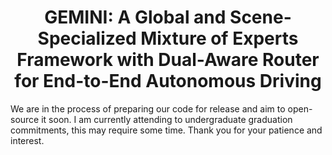 <div align="center">  
  
# GEMINI: A Global and Scene-Specialized Mixture of Experts Framework with Dual-Aware Router for End-to-End Autonomous Driving
  
</div>

We are in the process of preparing our code for release and aim to open-source it soon. I am currently attending to undergraduate graduation commitments, this may require some time. Thank you for your patience and interest.
